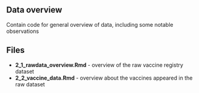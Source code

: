 ## Data overview
Contain code for general overview of data, including some notable observations

## Files
- **2_1_rawdata_overview.Rmd** - overview of the raw vaccine registry dataset
- **2_2_vaccine_data.Rmd** - overview about the vaccines appeared in the raw dataset
